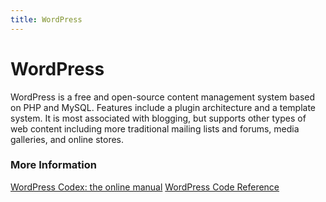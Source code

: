 ```yaml
---
title: WordPress
---
```


# WordPress

WordPress is a free and open-source content management system based on PHP and MySQL. Features include a plugin architecture and a template system. It is most associated with blogging, but supports other types of web content including more traditional mailing lists and forums, media galleries, and online stores.

### More Information

<a href='https://codex.wordpress.org/' target='_blank' rel='nofollow'>WordPress Codex: the online manual</a>
<a href='https://developer.wordpress.org/reference/' target='_blank' rel='nofollow'>WordPress Code Reference</a>
